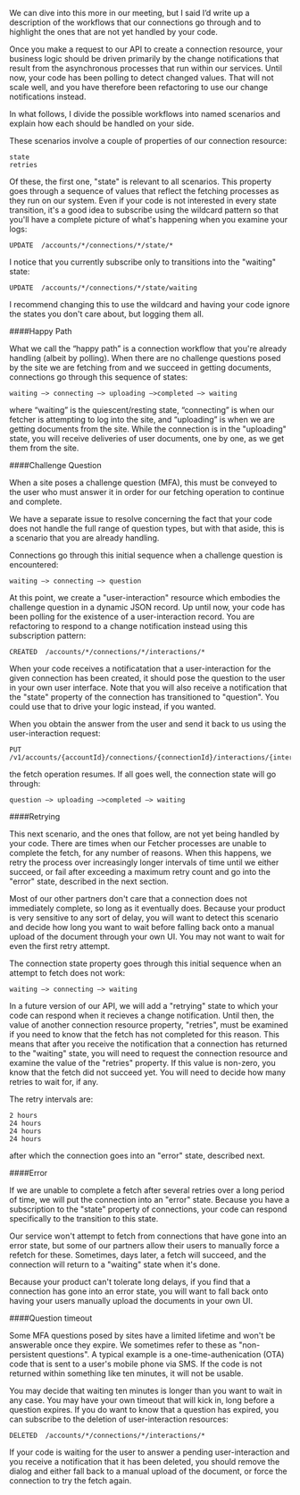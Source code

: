 We can dive into this more in our meeting, but I said I’d write up a description of the workflows that our connections go through and to highlight the ones that are not yet handled by your code. 

Once you make a request to our API to create a connection resource, your business logic should be driven primarily by the change notifications that result from the asynchronous processes that run within our services. Until now, your code has been polling to detect changed values. That will not scale well, and you have therefore been refactoring to use our change notifications instead.

In what follows, I divide the possible workflows into named scenarios and explain how each should be handled on your side.

These scenarios involve a couple of properties of our connection resource:

    state
    retries

Of these, the first one, "state" is relevant to all scenarios. This property goes through a sequence of values that reflect the fetching processes as they run on our system. Even if your code is not interested in every state transition, it's a good idea to subscribe using the wildcard pattern so that you'll have a complete picture of what's happening when you examine your logs:

    UPDATE  /accounts/*/connections/*/state/*

I notice that you currently subscribe only to transitions into the "waiting" state:

    UPDATE  /accounts/*/connections/*/state/waiting

I recommend changing this to use the wildcard and having your code ignore the states you don't care about, but logging them all. 


####Happy Path

What we call the “happy path” is a connection workflow that you're already handling (albeit by polling). When there are no challenge questions posed by the site we are fetching from and we succeed in getting documents, connections go through this sequence of states:

    waiting —> connecting —> uploading —>completed —> waiting

where “waiting” is the quiescent/resting state, “connecting” is when our fetcher is attempting to log into the site, and “uploading” is when we are getting documents from the site. While the connection is in the "uploading" state, you will receive deliveries of user documents, one by one, as we get them from the site.


####Challenge Question

When a site poses a challenge question (MFA), this must be conveyed to the user who must answer it in order for our fetching operation to continue and complete.

We have a separate issue to resolve concerning the fact that your code does not handle the full range of question types, but with that aside, this is a scenario that you are already handling.

Connections go through this initial sequence when a challenge question is encountered:

    waiting —> connecting —> question

At this point, we create a "user-interaction" resource which embodies the challenge question in a dynamic JSON record. Up until now, your code has been polling for the existence of a user-interaction record. You are refactoring to respond to a change notification instead using this subscription pattern:

    CREATED  /accounts/*/connections/*/interactions/*

When your code receives a notificatation that a user-interaction for the given connection has been created, it should pose the question to the user in your own user interface. Note that you will also receive a notification that the "state" property of the connection has transitioned to "question". You could use that to drive your logic instead, if you wanted.

When you obtain the answer from the user and send it back to us using the user-interaction request:

    PUT /v1/accounts/{accountId}/connections/{connectionId}/interactions/{interactionId}/response

the fetch operation resumes. If all goes well, the connection state will go through:

    question —> uploading —>completed —> waiting


####Retrying

This next scenario, and the ones that follow, are not yet being handled by your code. There are times when our Fetcher processes are unable to complete the fetch, for any number of reasons. When this happens, we retry the process over increasingly longer intervals of time until we either succeed, or fail after exceeding a maximum retry count and go into the "error" state, described in the next section.

Most of our other partners don't care that a connection does not immediately complete, so long as it eventually does. Because your product is very sensitive to any sort of delay, you will want to detect this scenario and decide how long you want to wait before falling back onto a manual upload of the document through your own UI. You may not want to wait for even the first retry attempt.

The connection state property goes through this initial sequence when an attempt to fetch does not work:

    waiting —> connecting —> waiting

In a future version of our API, we will add a "retrying" state to which your code can respond when it recieves a change notification. Until then, the value of another connection resource property, "retries", must be examined if you need to know that the fetch has not completed for this reason. This means that after you receive the notification that a connection has returned to the "waiting" state, you will need to request the connection resource and examine the value of the "retries" property. If this value is non-zero, you know that the fetch did not succeed yet. You will need to decide how many retries to wait for, if any.

The retry intervals are:

    2 hours
    24 hours
    24 hours
    24 hours
    
after which the connection goes into an "error" state, described next.

####Error

If we are unable to complete a fetch after several retries over a long period of time, we will put the connection into an "error" state. Because you have a subscription to the "state" property of connections, your code can respond specifically to the transition to this state.

Our service won't attempt to fetch from connections that have gone into an error state, but some of our partners allow their users to manually force a refetch for these. Sometimes, days later, a fetch will succeed, and the connection will return to a "waiting" state when it's done.

Because your product can't tolerate long delays, if you find that a connection has gone into an error state, you will want to fall back onto having your users manually upload the documents in your own UI.

####Question timeout

Some MFA questions posed by sites have a limited lifetime and won't be answerable once they expire. We sometimes refer to these as "non-persistent questions". A typical example is a one-time-authenication (OTA) code that is sent to a user's mobile phone via SMS. If the code is not returned within something like ten minutes, it will not be usable.

You may decide that waiting ten minutes is longer than you want to wait in any case. You may have your own timeout that will kick in, long before a question expires. If you do want to know that a question has expired, you can subscribe to the deletion of user-interaction resources:

    DELETED  /accounts/*/connections/*/interactions/*

If your code is waiting for the user to answer a pending user-interaction and you receive a notification that it has been deleted, you should remove the dialog and either fall back to a manual upload of the document, or force the connection to try the fetch again.

 
